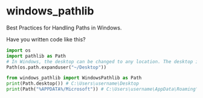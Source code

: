 # windows_pathlib

Best Practices for Handling Paths in Windows.

Have you written code like this?

```python
import os
import pathlib as Path
# In Windows, the desktop can be changed to any location. The desktop is not necessarily located in the home directory.
Path(os.path.expanduser("~/Desktop"))
```

```python
from windows_pathlib import WindowsPathlib as Path
print(Path.desktop()) # C:\Users\username\Desktop
print(Path("%APPDATA%/Microsoft")) # C:\Users\username\AppData\Roaming\Microsoft
```
